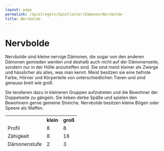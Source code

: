 ```yaml
---
layout: page
permalink: /Spielregeln/Spielleiter/Dämonen/Nervbolde
title: Nervbolde
---
```


# Nervbolde

Nervbolde sind kleine nervige Dämonen, die sogar von den anderen Dämonen gemieden werden und deshalb auch nicht auf der Dämonenseite, sondern nur in der Hölle anzutreffen sind. Sie sind meist kleiner als Zwerge und hässlicher als alles, was man kennt. Meist besitzen sie eine tiefrote Farbe, Hörner und Körperteile von unterschiedlichen Tieren und sind genauso breit wie groß.

Sie tendieren dazu in kleineren Gruppen aufzutreten und die Bewohner der Doppelseite zu gängeln. Sie lieben derbe Späße und spielen den Bewohnern gerne gemeine Streiche. Nervbolde besitzen kleine Bögen oder Speere als Waffen.

<table>
<thead>
<tr><th> </th><th>klein</th><th>groß</th></tr>
<tr><td>Profil</td><td>8</td><td>8</td></tr>
<tr><td>Zähigkeit</td><td>8</td><td>16</td></tr>
<tr><td>Dämonenstufe</td><td>2</td><td>3</td></tr>
</thead>
</table>
